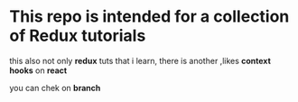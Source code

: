 # This repo is intended for a collection of Redux tutorials

this also not only **redux** tuts that i learn,
there is another ,likes **context hooks** on **react**

you can chek on **branch**

